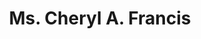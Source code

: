 ---
layout: layouts/profile.liquid
title: Ms. Cheryl A. Francis
id: ms_cheryl_a_francis
prefix: Ms.
first: Cheryl
middle: A.
last: Francis
suffix: 
currentTitle: Co-Chairman
currentOrg: Corporate Leadership Center
bio: Cheryl Francis is co-founder and co-chairman of Corporate Leadership Center (CLC), a mission-driven, non-profit which partners with CEOs, respected academics, and expert practitioners to advance corporate leaders and leadership practices through its two programs&#58; CEO Perspectives and Leading Women Executives. To date, over 100 CEOs have spoken at and sponsored executives in CLC programs. CLC’s academic partners include professors from University of Chicago, Northwestern, Harvard, Stanford, Columbia, Michigan, and others. Notably, 13% of CEO Perspectives’ program Fellows are now corporate CEOs and 33% sit on corporate boards. Cheryl plays an active role in CLC oversight and programming, which includes candid dialogues with dozens of CEOs and experts discussing emerging and persistent business issues.<br /><br />Cheryl currently serves as a director on three corporate boards&#58; Aon plc, Morningstar, and HNI Corporation. She sits on the Compensation, Finance and Nominating Committees for Aon and chairs the Inclusion and Diversity Sub-Committee; chairs the Audit Committee and serves on the Compensation Committee for Morningstar; and serves as Lead Director and sits on the Public Policy and Corporate Governance Committee for HNI. She is a Cornell University Emeritus Trustee and Presidential Councillor, Chair of the Board of the United Way of Metropolitan Chicago and serves on the Board of Advisors of Chicago Trading Company. She formerly served on the boards of Hewitt Associates, Lands’ End, and Cornell University, as well as chaired The Chicago Network, Chicago’s leading professional women’s organization.<br /><br />As Executive Vice President and Chief Financial Officer of R.R. Donnelley and Sons Co. from 1995 to 2000, Cheryl oversaw all financial functions, including mergers and acquisitions, of the $5 billion print services company. Under her leadership, return on investment improved to greater than 14% from 10%, return on equity exceeded 23%, cash generation increased more than $200 million per year, and organic revenue grew faster than industry indices.<br /><br />Earlier in her career, Cheryl was Treasurer of FMC Corporation, its first woman officer, and an adjunct professor at The University of Chicago Booth School of Business. She earned her undergraduate degree from Cornell University and her MBA from Chicago Booth.<br /><br />Cheryl is a frequent lecturer in university and business settings on subjects ranging from corporate governance, strategy and leadership, and the advancement of women. She chaired the judging committee for Financial Executive International’s Chicago CFO of the Year award from its inception in 2011 and through 2013. She also served on the Board of CFA Society of Chicago 2015-16 and led the Major Gifts Campaign for her Cornell Class’s 40th and 45th reunion. Cheryl was honored for Community Leadership by the YWCA in 2004. She is a member of the Commercial Club of Chicago and The Chicago Network.
linkedin: 
tiktok: 
twitter: 
aboutme: 
insta: 
orgURL: https://www.corporateleadership.org
snapchat: 
personalURL: 
smallHeadshotURL: assets/images/headshots/Cheryl%20Francis_MG_9839_converted_scaled.avif
originalHeadshotURL: assets/images/headshots/Cheryl%20Francis_MG_9839_converted_scaled.avif
tags-experience: 
 - Governance
 - Accounting
 - Capital Markets
 - Corporate Development
 - Finance
 - Global
 - Governance
 - International
 - Mergers & Acquisitions
 - P&L&#58; $500M-$1B
 - Public Companies
 - SEC Qualified Financial Expert
tags-current-industries: 
 - Corporate Directorships
 - Educational Services
 - Finance and Insurance
 - Furniture and Related Product Manufacturing
 - Professional and Business Services
tags-current-position: 
 - Chairman
tags-past-industries: 
 - Administrative and Support Services
 - Chemical Manufacturing
 - Clothing and Clothing Accessories Stores
 - Consulting
 - Corporate Directorships
 - Educational Services
 - Fabricated Metal Product Manufacturing
 - Finance and Insurance
 - Furniture and Related Product Manufacturing
 - Goods-Producing Industries
 - Investment Management
 - Machinery Manufacturing
 - Manufacturing
 - Mining (except Oil and Gas)
 - Miscellaneous Manufacturing
 - Natural Resources and Mining
 - Printing and Related Support Activities
 - Professional and Business Services
tags-past-position: 
 - CFO / Chief Financial Officer
 - Chairman
tags-current-board-service: 
    - Corporate Private
    - Corporate Public
    - Nonprofit
    - SPAC
    - VC
    - Private Equity
tags-past-board-service: 
    - Corporate Private
    - Corporate Public
    - Nonprofit
    - SPAC
    - VC
    - Private Equity
boards-current-corporate-private: 
 - Chicago Trading Company, member Board of Advisors
boards-current-corporate-public: 
 - Aon plc, Chair Inclusion, on Finance, Comp, Nom
 - Morningstar, Chair Audit, on Comp
 - HNI Corp., Lead Director, on Nom
boards-current-nonprofit: 
 - United Way of Metro Chicago, Chair
boards-current-privateequity: 
boards-current-spac: 
boards-current-vc: 
boards-past-corporate-private: 
boards-past-corporate-public: 
 - Hewitt Associates, Lead Director, on Nom, Audit, Comp
 - Lands' End, Chair Audit
boards-past-nonprofit: 
 - Cornell University, Audit Committee Chair
 - CFA Society of Chicago, member
 - District 107 School Board, Chair
boards-past-privateequity: 
boards-past-spac: 
boards-past-vc: 
---